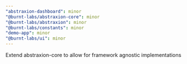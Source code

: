 ```yaml
---
"abstraxion-dashboard": minor
"@burnt-labs/abstraxion-core": minor
"@burnt-labs/abstraxion": minor
"@burnt-labs/constants": minor
"demo-app": minor
"@burnt-labs/ui": minor
---
```


Extend abstraxion-core to allow for framework agnostic implementations
